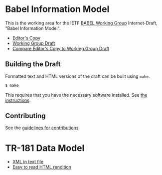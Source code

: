 # Babel Information Model

This is the working area for the IETF [BABEL Working Group](https://datatracker.ietf.org/wg/babel/documents/) Internet-Draft, "Babel Information Model".

* [Editor's Copy](https://bhstark2.github.io/babel-information-model/draft-ietf-babel-information-model.html)
* [Working Group Draft](https://tools.ietf.org/html/draft-ietf-babel-information-model)
* [Compare Editor's Copy to Working Group Draft](https://tools.ietf.org//rfcdiff?url1=https://tools.ietf.org/id/draft-ietf-babel-information-model-03.txt&url2=https://bhstark2.github.io/babel-information-model/draft-ietf-babel-information-model.txt)

## Building the Draft

Formatted text and HTML versions of the draft can be built using `make`.

```sh
$ make
```

This requires that you have the necessary software installed.  See
[the instructions](https://github.com/martinthomson/i-d-template/blob/master/doc/SETUP.md).


## Contributing

See the
[guidelines for contributions](https://github.com/bhstark2/babel-information-model/blob/master/CONTRIBUTING.md).

# TR-181 Data Model

* [XML in text file](https://bhstark2.github.io/babel-information-model/cwmp-babel-diffs.html)
* [Easy to read HTML rendition](https://bhstark2.github.io/babel-information-model/tr-181-2-babel.txt)


